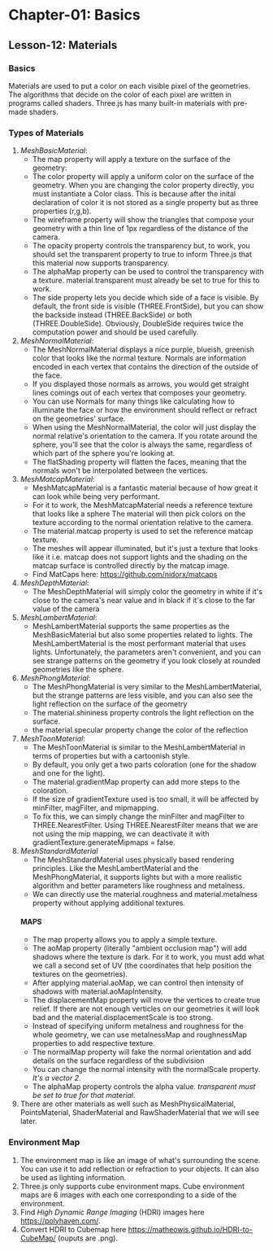 # Chapter-01: Basics

## Lesson-12: Materials

### Basics
Materials are used to put a color on each visible pixel of the geometries. The algorithms that decide on the color of each pixel are written in programs called shaders. Three.js has many built-in materials with pre-made shaders.

### Types of Materials
1. *MeshBasicMaterial*: 
    * The map property will apply a texture on the surface of the geometry:
    * The color property will apply a uniform color on the surface of the geometry. When you are changing the color property directly, you must instantiate a Color class. This is because after the inital declaration of color it is not stored as a single property but as three properties (r,g,b).
    * The wireframe property will show the triangles that compose your geometry with a thin line of 1px regardless of the distance of the camera.
    * The opacity property controls the transparency but, to work, you should set the transparent property to true to inform Three.js that this material now supports transparency.
    * The alphaMap property can be used to control the transparency with a texture. material.transparent must already be set to true for this to work.
    * The side property lets you decide which side of a face is visible. By default, the front side is visible (THREE.FrontSide), but you can show the backside instead (THREE.BackSide) or both (THREE.DoubleSide). Obviously, DoubleSide requires twice the computation power and should be used carefully.
2. *MeshNormalMaterial*:
    * The MeshNormalMaterial displays a nice purple, blueish, greenish color that looks like the normal texture. Normals are information encoded in each vertex that contains the direction of the outside of the face.
    * If you displayed those normals as arrows, you would get straight lines comings out of each vertex that composes your geometry. 
    * You can use Normals for many things like calculating how to illuminate the face or how the environment should reflect or refract on the geometries' surface.
    * When using the MeshNormalMaterial, the color will just display the normal relative's orientation to the camera. If you rotate around the sphere, you'll see that the color is always the same, regardless of which part of the sphere you're looking at.
    * The flatShading property will flatten the faces, meaning that the normals won't be interpolated between the vertices.
3. *MeshMatcapMaterial*:
    * MeshMatcapMaterial is a fantastic material because of how great it can look while being very performant.
    * For it to work, the MeshMatcapMaterial needs a reference texture that looks like a sphere The material will then pick colors on the texture according to the normal orientation relative to the camera.
    * The material.matcap property is used to set the reference matcap texture.
    * The meshes will appear illuminated, but it's just a texture that looks like it i.e. matcap does not support lights and the shading on the matcap surface is controlled directly by the matcap image.
    * Find MatCaps here: https://github.com/nidorx/matcaps
4. *MeshDepthMaterial*:
    * The MeshDepthMaterial will simply color the geometry in white if it's close to the camera's near value and in black if it's close to the far value of the camera
5. *MeshLambertMaterial*:
    * MeshLambertMaterial supports the same properties as the MeshBasicMaterial but also some properties related to lights. The MeshLambertMaterial is the most performant material that uses lights. Unfortunately, the parameters aren't convenient, and you can see strange patterns on the geometry if you look closely at rounded geometries like the sphere.
6. *MeshPhongMaterial*:
    * The MeshPhongMaterial is very similar to the MeshLambertMaterial, but the strange patterns are less visible, and you can also see the light reflection on the surface of the geometry
    * The material.shininess property controls the light reflection on the surface.
    * the material.specular property change the color of the reflection
7. *MeshToonMaterial*:
    * The MeshToonMaterial is similar to the MeshLambertMaterial in terms of properties but with a cartoonish style.
    * By default, you only get a two parts coloration (one for the shadow and one for the light).
    * The material.gradientMap property can add more steps to the coloration.
    * If the size of gradientTexture used is too small, it will be affected by minFilter, magFilter, and mipmapping.
    * To fix this, we can simply change the minFilter and magFilter to THREE.NearestFilter. Using THREE.NearestFilter means that we are not using the mip mapping, we can deactivate it with gradientTexture.generateMipmaps = false.
8. *MeshStandardMaterial*
    * The MeshStandardMaterial uses physically based rendering principles. Like the MeshLambertMaterial and the MeshPhongMaterial, it supports lights but with a more realistic algorithm and better parameters like roughness and metalness.
    * We can directly use the material.roughness and material.metalness property without applying additional textures.
    #### MAPS
    * The map property allows you to apply a simple texture.
    * The aoMap property (literally "ambient occlusion map") will add shadows where the texture is dark. For it to work, you must add what we call a second set of UV (the coordinates that help position the textures on the geometries).
    * After applying material.aoMap, we can control then intensity of shadows with material.aoMapIntensity.
    * The displacementMap property will move the vertices to create true relief. If there are not enough verticles on our geometries it will look bad and the material.displacementScale is too strong.
    * Instead of specifying uniform metalness and roughness for the whole geometry, we can use metalnessMap and roughnessMap properties to add respective texture.
    * The normalMap property will fake the normal orientation and add details on the surface regardless of the subdivision
    * You can change the normal intensity with the normalScale property. *It's a vector 2*.
    * The alphaMap property controls the alpha value. *transparent must be set to true for that material.*
10. There are other materials as well such as MeshPhysicalMaterial, PointsMaterial, ShaderMaterial and RawShaderMaterial that we will see later.

### Environment Map
1. The environment map is like an image of what's surrounding the scene. You can use it to add reflection or refraction to your objects. It can also be used as lighting information.
2. Three.js only supports cube environment maps. Cube environment maps are 6 images with each one corresponding to a side of the environment.
3. Find *High Dynamic Range Imaging* (HDRI) images here https://polyhaven.com/.
4. Convert HDRI to Cubemap here https://matheowis.github.io/HDRI-to-CubeMap/ (ouputs are .png).